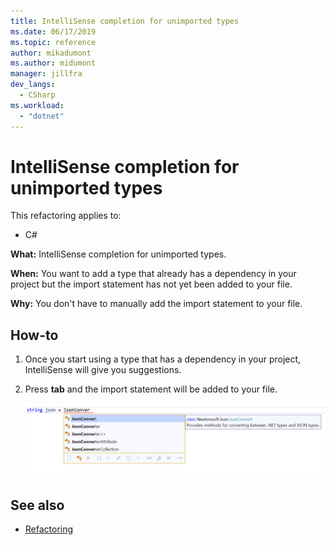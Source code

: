 ```yaml
---
title: IntelliSense completion for unimported types
ms.date: 06/17/2019
ms.topic: reference
author: mikadumont
ms.author: midumont
manager: jillfra
dev_langs:
  - CSharp
ms.workload: 
  - "dotnet"
---
```

# IntelliSense completion for unimported types

This refactoring applies to:

- C#

**What:** IntelliSense completion for unimported types.

**When:** You want to add a type that already has a dependency in your project but the import statement has not yet been added to your file. 

**Why:** You don't have to manually add the import statement to your file.

## How-to

1. Once you start using a type that has a dependency in your project, IntelliSense will give you suggestions.
2. Press **tab** and the import statement will be added to your file.

   ![Sync Namespace And Folder Name](media/intellisense-completion-unimported-types.png)

## See also

- [Refactoring](../refactoring-in-visual-studio.md)
